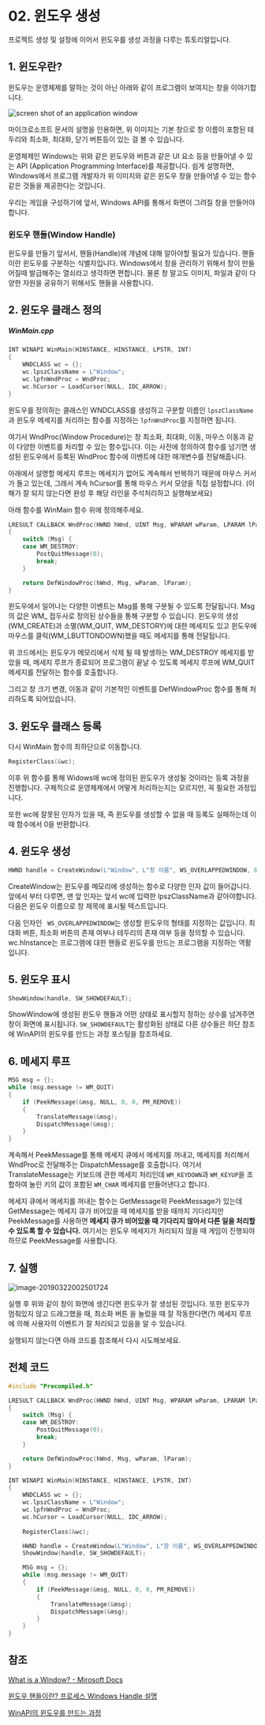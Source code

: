 # 02. 윈도우 생성

프로젝트 생성 및 설정에 이어서 윈도우를 생성 과정을 다루는 튜토리얼입니다. 



## 1. 윈도우란?

윈도우는 운영체제를 말하는 것이 아닌 아래와 같이 프로그램이 보여지는 창을 이야기합니다.

 ![screen shot of an application window](assets/window01.png)

 마이크로소프트 문서의 설명을 인용하면, 위 이미지는 기본 창으로 창 이름이 포함된 테두리와 최소화, 최대화, 닫기 버튼등이 있는 걸 볼 수 있습니다. 

 운영체제인 Windows는 위와 같은 윈도우와 버튼과 같은 UI 요소 등을 만들어낼 수 있는 API (Application Programming Interface)를 제공합니다. 쉽게 설명하면, Windows에서 프로그램 개발자가 위 이미지와 같은 윈도우 창을 만들어낼 수 있는 함수같은 것들을 제공한다는 것입니다.

 우리는 게임을 구성하기에 앞서,  Windows API를 통해서 화면이 그려질 창을 만들어야합니다.



### 윈도우 핸들(Window Handle)

 윈도우를 만들기 앞서서, 핸들(Handle)에 개념에 대해 알아야할 필요가 있습니다. 핸들이란 윈도우를 구분하는 식별자입니다. Windows에서 창을 관리하기 위해서 창이 만들어질때 발급해주는 열쇠라고 생각하면 편합니다. 물론 창 말고도 이미지, 파일과 같이 다양한 자원을 공유하기 위해서도 핸들을 사용합니다.



## 2. 윈도우 클래스 정의

##### WinMain.cpp

```c++
INT WINAPI WinMain(HINSTANCE, HINSTANCE, LPSTR, INT)
{
	WNDCLASS wc = {};
	wc.lpszClassName = L"Window";
	wc.lpfnWndProc = WndProc;
 	wc.hCursor = LoadCursor(NULL, IDC_ARROW);
}
```

 윈도우를 정의하는 클래스인 WNDCLASS를 생성하고 구분할 이름인 `lpszClassName`과 윈도우 메세지를 처리하는 함수를 지정하는 `lpfnWndProc`를 지정하면 됩니다.

 여기서 WndProc(Window Procedure)는 창 최소화, 최대화, 이동, 마우스 이동과 같이 다양한 이벤트를 처리할 수 있는 함수입니다. 이는 사전에 정의하여 함수를 넘기면 생성된 윈도우에서 등록된 WndProc 함수에 이벤트에 대한 매개변수를 전달해줍니다.

 아래에서 설명할 메세지 루프는 메세지가 없어도 계속해서 반복하기 때문에 마우스 커서가 돌고 있는데, 그래서 계속 hCursor를 통해 마우스 커서 모양을 직접 설정합니다. (이해가 잘 되지 않는다면 완성 후 해당 라인을 주석처리하고 실행해보세요)



아래 함수를 WinMain 함수 위에 정의해주세요.

````c++
LRESULT CALLBACK WndProc(HWND hWnd, UINT Msg, WPARAM wParam, LPARAM lParam)
{
	switch (Msg) {
	case WM_DESTROY:
		PostQuitMessage(0);
		break;
	}

	return DefWindowProc(hWnd, Msg, wParam, lParam);
}
````

 윈도우에서 일어나는 다양한 이벤트는 Msg를 통해 구분될 수 있도록 전달됩니다. Msg의 값은 WM_ 접두사로 정의된 상수들을 통해 구분할 수 있습니다. 윈도우의 생성(WM_CREATE)과 소멸(WM_QUIT, WM_DESTORY)에 대한 메세지도 있고 윈도우에 마우스를 클릭(WM_LBUTTONDOWN)했을 때도 메세지를 통해 전달됩니다.

 위 코드에서는 윈도우가 메모리에서 삭제 될 때 발생하는 WM_DESTROY 메세지를 받았을 때, 메세지 루프가 종료되어 프로그램이 끝날 수 있도록 메세지 루프에 WM_QUIT 메세지를 전달하는 함수를 호출합니다.

 그리고 창 크기 변경, 이동과 같이 기본적인 이벤트를 DefWindowProc 함수를 통해 처리하도록 되어있습니다.



## 3. 윈도우 클래스 등록

다시 WinMain 함수의 최하단으로 이동합니다.

````c++
RegisterClass(&wc);
````

이후 위 함수를 통해 Widows에 wc에 정의된 윈도우가 생성될 것이라는 등록 과정을 진행합니다. 구체적으로 운영체제에서 어떻게 처리하는지는 모르지만, 꼭 필요한 과정입니다.

 또한 wc에 잘못된 인자가 있을 때, 즉 윈도우를 생성할 수 없을 때 등록도 실패하는데 이때 함수에서 0을 반환합니다.



## 4. 윈도우 생성

````c++
HWND handle = CreateWindow(L"Window", L"창 이름", WS_OVERLAPPEDWINDOW, 0, 0, 800, 600, NULL, NULL, wc.hInstance, NULL);
````

 CreateWindow는 윈도우를 메모리에 생성하는 함수로 다양한 인자 값이 들어갑니다. 앞에서 부터 다루면, 맨 앞 인자는 앞서 wc에 입력한 lpszClassName과 같아야합니다. 다음은 윈도우 이름으로 창 제목에 표시될 텍스트입니다. 

 다음 인자인 ` WS_OVERLAPPEDWINDOW`는 생성할 윈도우의 형태를 지정하는 값입니다. 최대화 버튼, 최소화 버튼의 존재 여부나 테두리의 존재 여부 등을 정의할 수 있습니다. wc.hInstance는 프로그램에 대한 핸들로 윈도우를 만드는 프로그램을 지정하는 역활입니다.



## 5. 윈도우 표시

````c++
ShowWindow(handle, SW_SHOWDEFAULT);
````

 ShowWindow에 생성된 윈도우 핸들과 어떤 상태로 표시할지 정하는 상수를 넘겨주면 창이 화면에 표시됩니다. `SW_SHOWDEFAULT`는 활성화된 상태로 다른 상수들은 하단 참조에 WinAPI의 윈도우를 만드는 과정 포스팅을 참조하세요.



## 6. 메세지 루프

```c++
MSG msg = {};
while (msg.message != WM_QUIT)
{
	if (PeekMessage(&msg, NULL, 0, 0, PM_REMOVE))
	{
		TranslateMessage(&msg);
		DispatchMessage(&msg);
	}
}
```

 계속해서 PeekMessage를 통해 메세지 큐에서 메세지를 꺼내고, 메세지를 처리해서 WndProc로 전달해주는 DispatchMessage를 호출합니다. 여기서 TranslateMessage는 키보드에 관한 메세지 처리인데 `WM_KEYDOWN`과 `WM_KEYUP`을 조합하여 눌린 키의 값이 포함된 `WM_CHAR` 메세지를 만들어낸다고 합니다.

 메세지 큐에서 메세지를 꺼내는 함수는 GetMessage와 PeekMessage가 있는데 GetMessage는 메세지 큐가 비어있을 때 메세지를 받을 때까지 기다리지만 PeekMessage를 사용하면 **메세지 큐가 비어있을 때 기다리지 않아서 다른 일을 처리할 수 있도록 할 수 있습니다.** 여기서는 윈도우 메세지가 처리되지 않을 때 게임이 진행되야하므로 PeekMessage를 사용합니다.



## 7. 실행

![image-20190322002501724](assets/image-20190322002501724.png)

 실행 후 위와 같이 창이 화면에 생긴다면 윈도우가 잘 생성된 것입니다. 또한 윈도우가 멈춰있지 않고 드래그했을 때, 최소화 버튼 을 눌렀을 때 잘 작동한다면(?) 메세지 루프에 의해 사용자의 이벤트가 잘 처리되고 있음을 알 수 있습니다.

 실행되지 않는다면 아래 코드를 참조해서 다시 시도해보세요.



## 전체 코드

````c++
#include "Precompiled.h"

LRESULT CALLBACK WndProc(HWND hWnd, UINT Msg, WPARAM wParam, LPARAM lParam)
{
	switch (Msg) {
	case WM_DESTROY:
		PostQuitMessage(0);
		break;
	}

	return DefWindowProc(hWnd, Msg, wParam, lParam);
}

INT WINAPI WinMain(HINSTANCE, HINSTANCE, LPSTR, INT)
{
	WNDCLASS wc = {};
	wc.lpszClassName = L"Window";
	wc.lpfnWndProc = WndProc;
	wc.hCursor = LoadCursor(NULL, IDC_ARROW);
	
	RegisterClass(&wc);

	HWND handle = CreateWindow(L"Window", L"창 이름", WS_OVERLAPPEDWINDOW, 300, 300, 800, 600, NULL, NULL, wc.hInstance, NULL);
	ShowWindow(handle, SW_SHOWDEFAULT);

	MSG msg = {};
	while (msg.message != WM_QUIT)
	{
		if (PeekMessage(&msg, NULL, 0, 0, PM_REMOVE))
		{
			TranslateMessage(&msg);
			DispatchMessage(&msg);
		}
	}
}
````



## 참조

[What is a Window? - Mirosoft Docs](https://docs.microsoft.com/en-us/windows/desktop/learnwin32/what-is-a-window)

[윈도우 핸들이란? 프로세스 Windows Handle 설명](https://codingcoding.tistory.com/201)

[WinAPI의 윈도우를 만드는 과정](https://air802.tistory.com/240)